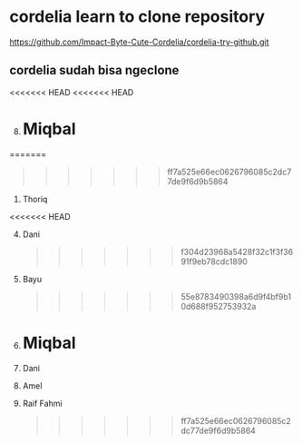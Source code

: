 # cordelia learn to clone repository

https://github.com/Impact-Byte-Cute-Cordelia/cordelia-try-github.git

## cordelia sudah bisa ngeclone

<<<<<<< HEAD
<<<<<<< HEAD

8. # Miqbal

=======

> > > > > > > ff7a525e66ec0626796085c2dc77de9f6d9b5864

1. Thoriq

<<<<<<< HEAD

4. Dani
   > > > > > > > f304d23968a5428f32c1f3f3691f9eb78cdc1890
5. Bayu

   > > > > > > > 55e8783490398a6d9f4bf9b10d688f952753932a

6. # Miqbal
7. Dani
8. Amel
9. Raif Fahmi
   > > > > > > > ff7a525e66ec0626796085c2dc77de9f6d9b5864
